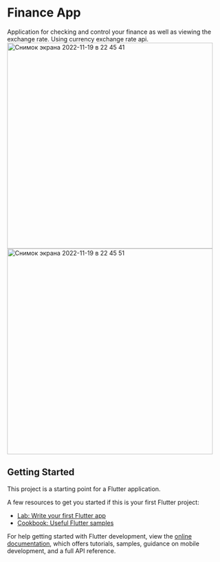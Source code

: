 # Finance App

Application for checking and control your finance as well as viewing the exchange rate. Using currency exchange rate api.
<img width="478" alt="Снимок экрана 2022-11-19 в 22 45 41" src="https://user-images.githubusercontent.com/95878097/202868739-abb88076-6889-416a-a185-1b6f53b4f285.png">
<img width="478" alt="Снимок экрана 2022-11-19 в 22 45 51" src="https://user-images.githubusercontent.com/95878097/202868742-c348541c-ed70-4a62-8377-ed2745ca5632.png">



## Getting Started

This project is a starting point for a Flutter application.

A few resources to get you started if this is your first Flutter project:

- [Lab: Write your first Flutter app](https://docs.flutter.dev/get-started/codelab)
- [Cookbook: Useful Flutter samples](https://docs.flutter.dev/cookbook)

For help getting started with Flutter development, view the
[online documentation](https://docs.flutter.dev/), which offers tutorials,
samples, guidance on mobile development, and a full API reference.
